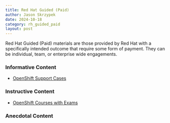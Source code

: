 ```yaml
---
title: Red Hat Guided (Paid)
author: Jason Skrzypek
date: 2024-10-18
category: rh_guided_paid
layout: post
---
```


Red Hat Guided (Paid) materials are those provided by Red Hat with a specifically intended outcome that require some form of payment. They can be individual, team, or enterprise wide engagements.

### Informative Content

* [OpenShift Support Cases](https://access.redhat.com/solutions/)

### Instructive Content

* [OpenShift Courses with Exams](https://www.redhat.com/en/services/training/all-courses-exams?f[0]=taxonomy_product_tid:6921&f[1]=taxonomy_training_tid:1161)

### Anecdotal Content

